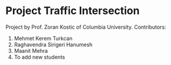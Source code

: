 # Project Traffic Intersection

Project by Prof. Zoran Kostic of Columbia University.
Contributors:
1. Mehmet Kerem Turkcan
2. Raghavendra Sirigeri Hanumesh
3. Maanit Mehra 
4. To add new students
